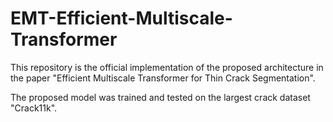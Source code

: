 # EMT-Efficient-Multiscale-Transformer

This repository is the official implementation of the proposed architecture in the paper "Efficient Multiscale Transformer for Thin Crack Segmentation".

The proposed model was trained and tested on the largest crack dataset "Crack11k".
